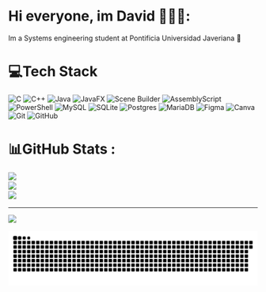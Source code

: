 # Hi everyone, im David 🏀🎯🍀:
Im a Systems engineering student at Pontificia Universidad Javeriana 🏫

# 💻Tech Stack
![C](https://img.shields.io/badge/c-%2300599C.svg?style=for-the-badge&logo=c&logoColor=white) ![C++](https://img.shields.io/badge/c++-%2300599C.svg?style=for-the-badge&logo=c%2B%2B&logoColor=white) ![Java](https://img.shields.io/badge/java-%23ED8B00.svg?style=for-the-badge&logo=openjdk&logoColor=white) ![JavaFX](https://img.shields.io/badge/JavaFX-%23007396.svg?style=for-the-badge&logo=java&logoColor=white) ![Scene Builder](https://img.shields.io/badge/Scene%20Builder-%23FFA500.svg?style=for-the-badge&logo=java&logoColor=white) ![AssemblyScript](https://img.shields.io/badge/assembly%20script-%23000000.svg?style=for-the-badge&logo=assemblyscript&logoColor=white) ![PowerShell](https://img.shields.io/badge/PowerShell-%235391FE.svg?style=for-the-badge&logo=powershell&logoColor=white) ![MySQL](https://img.shields.io/badge/mysql-4479A1.svg?style=for-the-badge&logo=mysql&logoColor=white) ![SQLite](https://img.shields.io/badge/sqlite-%2307405e.svg?style=for-the-badge&logo=sqlite&logoColor=white) ![Postgres](https://img.shields.io/badge/postgres-%23316192.svg?style=for-the-badge&logo=postgresql&logoColor=white) ![MariaDB](https://img.shields.io/badge/MariaDB-003545?style=for-the-badge&logo=mariadb&logoColor=white) ![Figma](https://img.shields.io/badge/figma-%23F24E1E.svg?style=for-the-badge&logo=figma&logoColor=white) ![Canva](https://img.shields.io/badge/Canva-%2300C4CC.svg?style=for-the-badge&logo=Canva&logoColor=white) ![Git](https://img.shields.io/badge/git-%23F05033.svg?style=for-the-badge&logo=git&logoColor=white) ![GitHub](https://img.shields.io/badge/github-%23121011.svg?style=for-the-badge&logo=github&logoColor=white)
# 📊GitHub Stats :
![](https://github-readme-stats.vercel.app/api?username=david-rodj&theme=merko&hide_border=false&include_all_commits=true&count_private=true)<br/>
![](https://github-readme-streak-stats.herokuapp.com/?user=david-rodj&theme=merko&hide_border=false)<br/>
![](https://github-readme-stats.vercel.app/api/top-langs/?username=david-rodj&theme=merko&hide_border=false&include_all_commits=true&count_private=true&layout=compact)

---
[![](https://visitcount.itsvg.in/api?id=david-rodj&icon=0&color=3)](https://visitcount.itsvg.in)

<picture>
  <source media="(prefers-color-scheme: dark)" srcset="https://raw.githubusercontent.com/david-rodj/david-rodj/output/github-snake-dark.svg" />
  <source media="(prefers-color-scheme: light)" srcset="https://raw.githubusercontent.com/david-rodj/david-rodj/output/github-snake.svg" />
  <img alt="github-snake" src="https://raw.githubusercontent.com/david-rodj/david-rodj/output/github-snake.svg" />
</picture>
